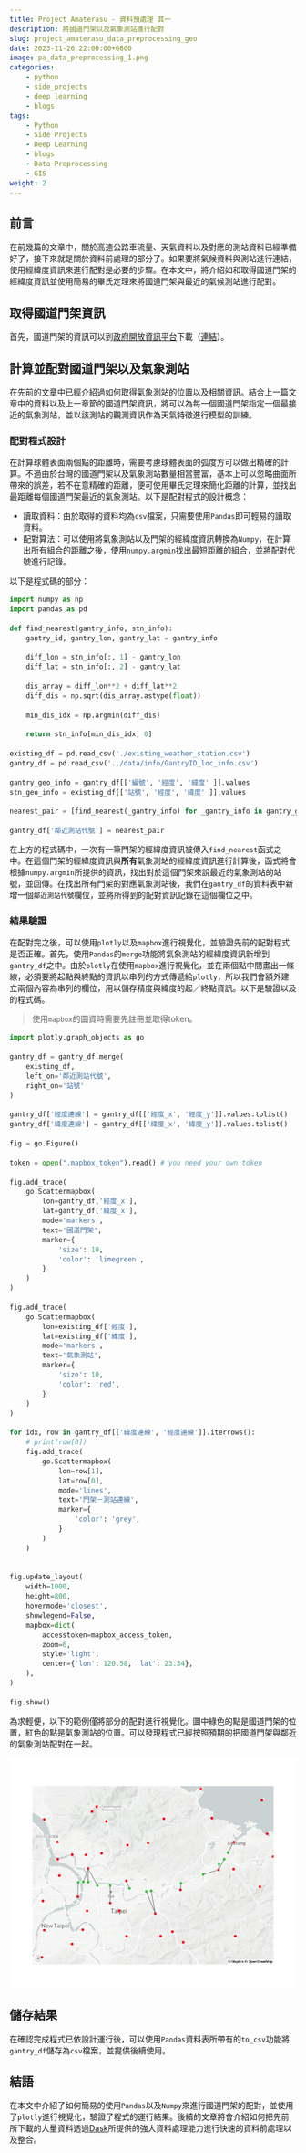 ```yaml
---
title: Project Amaterasu - 資料預處理 其一
description: 將國道門架以及氣象測站進行配對
slug: project_amaterasu_data_preprocessing_geo
date: 2023-11-26 22:00:00+0800
image: pa_data_preprocessing_1.png
categories:
    - python
    - side_projects
    - deep_learning
    - blogs
tags:
    - Python
    - Side Projects
    - Deep Learning
    - blogs
    - Data Preprocessing
    - GIS
weight: 2
---
```


## 前言

在前幾篇的文章中，關於高速公路車流量、天氣資料以及對應的測站資料已經準備好了，接下來就是關於資料前處理的部分了。如果要將氣候資料與測站進行連結，使用經緯度資訊來進行配對是必要的步驟。在本文中，將介紹如和取得國道門架的經緯度資訊並使用簡易的畢氏定理來將國道門架與最近的氣候測站進行配對。

## 取得國道門架資訊

首先，國道門架的資訊可以到[政府開放資訊平台](https://data.gov.tw/)下載（[連結](https://data.gov.tw/dataset/21165)）。

## 計算並配對國道門架以及氣象測站

在先前的[文章](https://dstipscafe.github.io/blogs/p/project_amaterasu__weather_data_prepare/)中已經介紹過如何取得氣象測站的位置以及相關資訊。結合上一篇文章中的資料以及上一章節的國道門架資訊，將可以為每一個國道門架指定一個最接近的氣象測站，並以該測站的觀測資訊作為天氣特徵進行模型的訓練。

### 配對程式設計

在計算球體表面兩個點的距離時，需要考慮球體表面的弧度方可以做出精確的計算。不過由於台灣的國道門架以及氣象測站數量相當豐富，基本上可以忽略曲面所帶來的誤差，若不在意精確的距離，便可使用畢氏定理來簡化距離的計算，並找出最距離每個國道門架最近的氣象測站。以下是配對程式的設計概念：

* 讀取資料：由於取得的資料均為`csv`檔案，只需要使用`Pandas`即可輕易的讀取資料。
* 配對算法：可以使用將氣象測站以及門架的經緯度資訊轉換為`Numpy`，在計算出所有組合的距離之後，使用`numpy.argmin`找出最短距離的組合，並將配對代號進行記錄。

以下是程式碼的部分：

```python
import numpy as np
import pandas as pd

def find_nearest(gantry_info, stn_info):
    gantry_id, gantry_lon, gantry_lat = gantry_info
    
    diff_lon = stn_info[:, 1] - gantry_lon
    diff_lat = stn_info[:, 2] - gantry_lat

    dis_array = diff_lon**2 + diff_lat**2
    diff_dis = np.sqrt(dis_array.astype(float))
    
    min_dis_idx = np.argmin(diff_dis)
    
    return stn_info[min_dis_idx, 0]

existing_df = pd.read_csv('./existing_weather_station.csv')
gantry_df = pd.read_csv('../data/info/GantryID_loc_info.csv')

gantry_geo_info = gantry_df[['編號', '經度', '緯度' ]].values
stn_geo_info = existing_df[['站號', '經度', '緯度' ]].values

nearest_pair = [find_nearest(_gantry_info) for _gantry_info in gantry_geo_info]

gantry_df['鄰近測站代號'] = nearest_pair
```

在上方的程式碼中，一次有一筆門架的經緯度資訊被傳入`find_nearest`函式之中。在這個門架的經緯度資訊與**所有**氣象測站的經緯度資訊進行計算後，函式將會根據`numpy.argmin`所提供的資訊，找出對於這個門架來說最近的氣象測站的站號，並回傳。在找出所有門架的對應氣象測站後，我們在`gantry_df`的資料表中新增一個`鄰近測站代號`欄位，並將所得到的配對資訊記錄在這個欄位之中。

### 結果驗證

在配對完之後，可以使用`plotly`以及`mapbox`進行視覺化，並驗證先前的配對程式是否正確。首先，使用`Pandas`的`merge`功能將氣象測站的經緯度資訊新增到`gantry_df`之中。由於`plotly`在使用`mapbox`進行視覺化，並在兩個點中間畫出一條線，必須要將起點與終點的資訊以串列的方式傳遞給`plotly`，所以我們會額外建立兩個內容為串列的欄位，用以儲存精度與緯度的起／終點資訊。以下是驗證以及的程式碼。

> 使用`mapbox`的圖資時需要先註冊並取得token。

```python
import plotly.graph_objects as go

gantry_df = gantry_df.merge(
    existing_df, 
    left_on='鄰近測站代號', 
    right_on='站號'
)

gantry_df['經度連線'] = gantry_df[['經度_x', '經度_y']].values.tolist()
gantry_df['緯度連線'] = gantry_df[['緯度_x', '緯度_y']].values.tolist()

fig = go.Figure()

token = open(".mapbox_token").read() # you need your own token

fig.add_trace(
    go.Scattermapbox(
        lon=gantry_df['經度_x'],
        lat=gantry_df['緯度_x'],
        mode='markers',
        text='國道門架',
        marker={
            'size': 10,
            'color': 'limegreen',
        }
    )
)

fig.add_trace(
    go.Scattermapbox(
        lon=existing_df['經度'],
        lat=existing_df['緯度'],
        mode='markers',
        text='氣象測站',
        marker={
            'size': 10,
            'color': 'red',
        }
    )
)

for idx, row in gantry_df[['緯度連線', '經度連線']].iterrows():
    # print(row[0])
    fig.add_trace(
        go.Scattermapbox(
            lon=row[1],
            lat=row[0],
            mode='lines',
            text='門架－測站連線',
            marker={
                'color': 'grey',
            }
        )
    )


fig.update_layout(
    width=1000,
    height=800,
    hovermode='closest',
    showlegend=False,
    mapbox=dict(
        accesstoken=mapbox_access_token,
        zoom=6,
        style='light',
        center={'lon': 120.58, 'lat': 23.34},
    ),
)

fig.show()

```

為求輕便，以下的範例僅將部分的配對進行視覺化。圖中綠色的點是國道門架的位置，紅色的點是氣象測站的位置。可以發現程式已經按照預期的把國道門架與鄰近的氣象測站配對在一起。

![門架－氣象測站連線](gis.png)

## 儲存結果

在確認完成程式已依設計運行後，可以使用`Pandas`資料表所帶有的`to_csv`功能將`gantry_df`儲存為`csv`檔案，並提供後續使用。

## 結語

在本文中介紹了如何簡易的使用`Pandas`以及`Numpy`來進行國道門架的配對，並使用了`plotly`進行視覺化，驗證了程式的運行結果。後續的文章將會介紹如何把先前所下載的大量資料透過[Dask](https://www.dask.org/)所提供的強大資料處理能力進行快速的資料前處理以及整合。